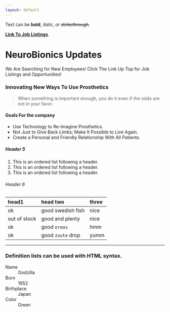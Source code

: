 ```yaml
---
layout: default
---
```


Text can be **bold**, _italic_, or ~~strikethrough~~.

[__Link To Job Listings__](./Job-Listings.html).

# NeuroBionics Updates

  We Are Searching for New Employees! Click The Link Up Top for Job Listings and Opportunities!

### Innovating New Ways To Use Prosthetics

> When something is important enough, you do it even if the odds are not in your favor.

#### Goals For the company

*   Use Technology to Re-Imagine Prosthetics.
*   Not Just to Give Back Limbs; Make It Possible to Live Again.
*   Create a Personal and Friendly Relationship With All Patients.

##### Header 5

1.  This is an ordered list following a header.
2.  This is an ordered list following a header.
3.  This is an ordered list following a header.

###### Header 6

| head1        | head two          | three |
|:-------------|:------------------|:------|
| ok           | good swedish fish | nice  |
| out of stock | good and plenty   | nice  |
| ok           | good `oreos`      | hmm   |
| ok           | good `zoute` drop | yumm  |

* * *




### Definition lists can be used with HTML syntax.

<dl>
<dt>Name</dt>
<dd>Godzilla</dd>
<dt>Born</dt>
<dd>1952</dd>
<dt>Birthplace</dt>
<dd>Japan</dd>
<dt>Color</dt>
<dd>Green</dd>
</dl>
